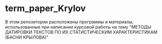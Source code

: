 # term_paper_Krylov
В этом репозитории расположены программы и материалы, использованные при написании курсовой работы  на тему "МЕТОДЫ ДАТИРОВКИ ТЕКСТОВ ПО ИХ СТАТИСТИЧЕСКИМ ХАРАКТЕРИСТИКАМ (БАСНИ КРЫЛОВА)"
